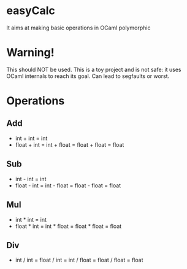 # easyCalc

It aims at making basic operations in OCaml polymorphic

# Warning!

This should NOT be used. This is a toy project and is not safe:
it uses OCaml internals to reach its goal. Can lead to segfaults or worst.


# Operations

## Add

- int + int = int
- float + int = int + float = float + float = float

## Sub

- int - int = int
- float - int = int - float = float - float = float

## Mul

- int * int = int
- float * int = int * float = float * float = float

## Div

- int / int = float / int = int / float = float / float = float
